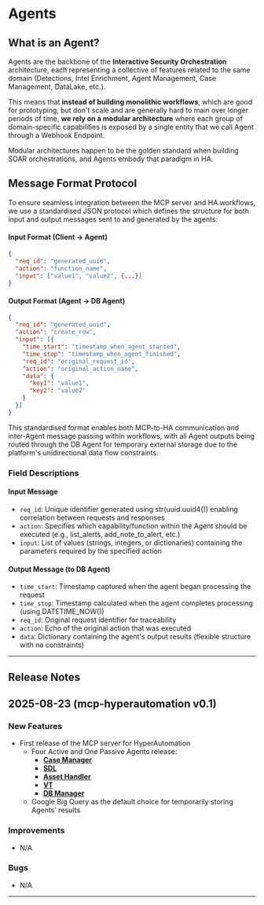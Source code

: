 # Agents

## What is an Agent?

Agents are the backbone of the **Interactive Security Orchestration** architecture, each representing a collective of features related to the same domain (Detections, Intel Enrichment, Agent Management, Case Management, DataLake, etc.).

This means that **instead of building monolithic workflows**, which are good  for prototyping, but don't scale and are generally hard to main over longer periods of time, **we rely on a modular architecture** where each group of domain-specific capabilities is exposed by a single entity that we call Agent through a Webhook Endpoint.

Modular architectures happen to be the golden standard when building SOAR orchestrations, and Agents embody that paradigm in HA.


## Message Format Protocol
To ensure seamless integration between the MCP server and HA workflows, we use a standardised JSON protocol which defines the structure for both input and output messages sent to and generated by the agents:

#### Input Format (Client -> Agent)

```json
{
  "req_id": "generated_uuid",
  "action": "function_name", 
  "input": ["value1", "value2", {...}]
}
```

#### Output Format (Agent -> DB Agent)

```json
{
  "req_id": "generated_uuid",
  "action": "create_row",
  "input": [{
    "time_start": "timestamp_when_agent_started",
    "time_stop": "timestamp_when_agent_finished", 
    "req_id": "original_request_id",
    "action": "original_action_name",
    "data": {
      "key1": "value1",
      "key2": "value2"
    }
  }]
}
```

This standardised format enables both MCP-to-HA communication and inter-Agent message passing within workflows, with all Agent outputs being routed through the DB Agent for temporary external storage due to the platform's unidirectional data flow constraints.

### Field Descriptions
#### Input Message

- `req_id`: Unique identifier generated using str(uuid.uuid4()) enabling correlation between requests and responses
- `action`: Specifies which capability/function within the Agent should be executed (e.g., list_alerts, add_note_to_alert, etc.)
- `input`: List of values (strings, integers, or dictionaries) containing the parameters required by the specified action

#### Output Message (to DB Agent)

- `time_start`: Timestamp captured when the agent began processing the request
- `time_stop`: Timestamp calculated when the agent completes processing (using DATETIME_NOW())
- `req_id`: Original request identifier for traceability
- `action`: Echo of the original action that was executed
- `data`: Dictionary containing the agent's output results (flexible structure with no constraints)


---
## Release Notes
## 2025-08-23 (mcp-hyperautomation v0.1)

### New Features

- First release of the MCP server for HyperAutomation
  - Four Active and One Passive Agents release:
    - [**Case Manager**](CASEMANAGER_Agent/README.md)
    - [**SDL**](SDL_Agent/README.md)
    - [**Asset Handler**](ASSETHANDLER_Agent/README.md)
    - [**VT**](VT_Agent/README.md)
    - [**DB Manager**](DB_Manager/README.md)
  - Google Big Query as the default choice for temporarily storing Agents' results
 
### Improvements
- N/A
### Bugs
- N/A
---
